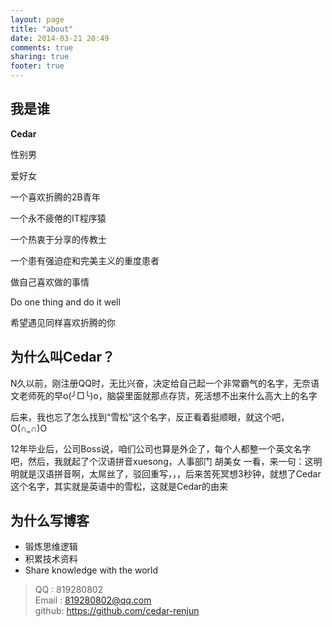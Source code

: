 ```yaml
---
layout: page
title: "about"
date: 2014-03-21 20:49
comments: true
sharing: true
footer: true
---
```



##  我是谁

**Cedar**

性别男

爱好女

一个喜欢折腾的2B青年

一个永不疲倦的IT程序猿

一个热衷于分享的传教士

一个患有强迫症和完美主义的重度患者

做自己喜欢做的事情

Do one thing and do it well

希望遇见同样喜欢折腾的你


## 为什么叫Cedar？

N久以前，刚注册QQ时，无比兴奋，决定给自己起一个非常霸气的名字，无奈语文老师死的早o(╯□╰)o，脑袋里面就那点存货，死活想不出来什么高大上的名字

后来，我也忘了怎么找到“雪松”这个名字，反正看着挺顺眼，就这个吧，O(∩_∩)O

12年毕业后，公司Boss说，咱们公司也算是外企了，每个人都整一个英文名字吧，然后，我就起了个汉语拼音xuesong，人事部门 胡美女 一看，来一句：这明明就是汉语拼音啊，太屌丝了，驳回重写，，，后来苦死冥想3秒钟，就想了Cedar这个名字，其实就是英语中的雪松，这就是Cedar的由来

## 为什么写博客

*	锻炼思维逻辑
*	积累技术资料
*	Share knowledge with the world


> 	QQ    : 819280802  
>	Email : 819280802@qq.com  
>   github: https://github.com/cedar-renjun  
